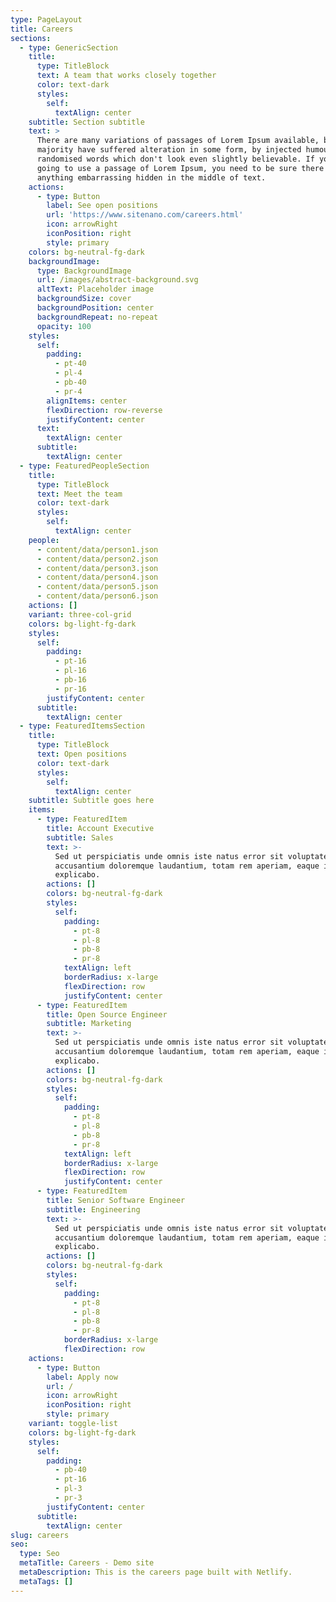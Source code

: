 ```yaml
---
type: PageLayout
title: Careers
sections:
  - type: GenericSection
    title:
      type: TitleBlock
      text: A team that works closely together
      color: text-dark
      styles:
        self:
          textAlign: center
    subtitle: Section subtitle
    text: >
      There are many variations of passages of Lorem Ipsum available, but the
      majority have suffered alteration in some form, by injected humour, or
      randomised words which don't look even slightly believable. If you are
      going to use a passage of Lorem Ipsum, you need to be sure there isn't
      anything embarrassing hidden in the middle of text.
    actions:
      - type: Button
        label: See open positions
        url: 'https://www.sitenano.com/careers.html'
        icon: arrowRight
        iconPosition: right
        style: primary
    colors: bg-neutral-fg-dark
    backgroundImage:
      type: BackgroundImage
      url: /images/abstract-background.svg
      altText: Placeholder image
      backgroundSize: cover
      backgroundPosition: center
      backgroundRepeat: no-repeat
      opacity: 100
    styles:
      self:
        padding:
          - pt-40
          - pl-4
          - pb-40
          - pr-4
        alignItems: center
        flexDirection: row-reverse
        justifyContent: center
      text:
        textAlign: center
      subtitle:
        textAlign: center
  - type: FeaturedPeopleSection
    title:
      type: TitleBlock
      text: Meet the team
      color: text-dark
      styles:
        self:
          textAlign: center
    people:
      - content/data/person1.json
      - content/data/person2.json
      - content/data/person3.json
      - content/data/person4.json
      - content/data/person5.json
      - content/data/person6.json
    actions: []
    variant: three-col-grid
    colors: bg-light-fg-dark
    styles:
      self:
        padding:
          - pt-16
          - pl-16
          - pb-16
          - pr-16
        justifyContent: center
      subtitle:
        textAlign: center
  - type: FeaturedItemsSection
    title:
      type: TitleBlock
      text: Open positions
      color: text-dark
      styles:
        self:
          textAlign: center
    subtitle: Subtitle goes here
    items:
      - type: FeaturedItem
        title: Account Executive
        subtitle: Sales
        text: >-
          Sed ut perspiciatis unde omnis iste natus error sit voluptatem
          accusantium doloremque laudantium, totam rem aperiam, eaque ipsa quae.
          explicabo.
        actions: []
        colors: bg-neutral-fg-dark
        styles:
          self:
            padding:
              - pt-8
              - pl-8
              - pb-8
              - pr-8
            textAlign: left
            borderRadius: x-large
            flexDirection: row
            justifyContent: center
      - type: FeaturedItem
        title: Open Source Engineer
        subtitle: Marketing
        text: >-
          Sed ut perspiciatis unde omnis iste natus error sit voluptatem
          accusantium doloremque laudantium, totam rem aperiam, eaque ipsa quae.
          explicabo.
        actions: []
        colors: bg-neutral-fg-dark
        styles:
          self:
            padding:
              - pt-8
              - pl-8
              - pb-8
              - pr-8
            textAlign: left
            borderRadius: x-large
            flexDirection: row
            justifyContent: center
      - type: FeaturedItem
        title: Senior Software Engineer
        subtitle: Engineering
        text: >-
          Sed ut perspiciatis unde omnis iste natus error sit voluptatem
          accusantium doloremque laudantium, totam rem aperiam, eaque ipsa quae.
          explicabo.
        actions: []
        colors: bg-neutral-fg-dark
        styles:
          self:
            padding:
              - pt-8
              - pl-8
              - pb-8
              - pr-8
            borderRadius: x-large
            flexDirection: row
    actions:
      - type: Button
        label: Apply now
        url: /
        icon: arrowRight
        iconPosition: right
        style: primary
    variant: toggle-list
    colors: bg-light-fg-dark
    styles:
      self:
        padding:
          - pb-40
          - pt-16
          - pl-3
          - pr-3
        justifyContent: center
      subtitle:
        textAlign: center
slug: careers
seo:
  type: Seo
  metaTitle: Careers - Demo site
  metaDescription: This is the careers page built with Netlify.
  metaTags: []
---
```

